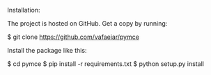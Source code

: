 Installation:

The project is hosted on GitHub. Get a copy by running:

$ git clone https://github.com/vafaeiar/pymce

Install the package like this:

$ cd pymce
$ pip install -r requirements.txt
$ python setup.py install 